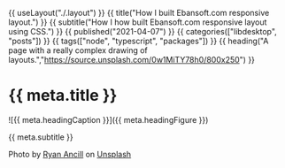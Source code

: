 {{ useLayout("./.layout") }}
{{ title("How I built Ebansoft.com responsive layout.") }}
{{ subtitle("How I how built Ebansoft.com responsive layout using CSS.") }}
{{ published("2021-04-07") }}
{{ categories(["libdesktop", "posts"]) }}
{{ tags(["node", "typescript", "packages"]) }}
{{ heading("A page with a really complex drawing of layouts.","https://source.unsplash.com/0w1MiTY78h0/800x250") }}

# {{ meta.title }}

![{{ meta.headingCaption }}]({{ meta.headingFigure }})

{{ meta.subtitle }}


<span>Photo by <a href="https://unsplash.com/@ryanancill?utm_source=unsplash&amp;utm_medium=referral&amp;utm_content=creditCopyText">Ryan Ancill</a> on <a href="https://unsplash.com/s/photos/drawing-houses?utm_source=unsplash&amp;utm_medium=referral&amp;utm_content=creditCopyText">Unsplash</a></span>